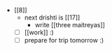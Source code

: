- [[8]]
  - next drishti is [[17]]
    - write [[three maitreyas]]
  - [ ] [[work]] :)
  - [ ] prepare for trip tomorrow :)
